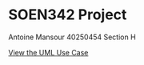 # SOEN342 Project

Antoine Mansour  40250454 Section H

[View the UML Use Case](./USE%20CASE%20UML.pdf)





